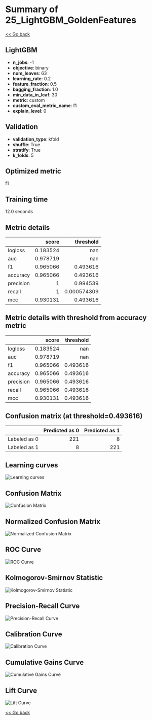 # Summary of 25_LightGBM_GoldenFeatures

[<< Go back](../README.md)


## LightGBM
- **n_jobs**: -1
- **objective**: binary
- **num_leaves**: 63
- **learning_rate**: 0.2
- **feature_fraction**: 0.5
- **bagging_fraction**: 1.0
- **min_data_in_leaf**: 30
- **metric**: custom
- **custom_eval_metric_name**: f1
- **explain_level**: 0

## Validation
 - **validation_type**: kfold
 - **shuffle**: True
 - **stratify**: True
 - **k_folds**: 5

## Optimized metric
f1

## Training time

12.0 seconds

## Metric details
|           |    score |     threshold |
|:----------|---------:|--------------:|
| logloss   | 0.183524 | nan           |
| auc       | 0.978719 | nan           |
| f1        | 0.965066 |   0.493616    |
| accuracy  | 0.965066 |   0.493616    |
| precision | 1        |   0.994539    |
| recall    | 1        |   0.000574309 |
| mcc       | 0.930131 |   0.493616    |


## Metric details with threshold from accuracy metric
|           |    score |   threshold |
|:----------|---------:|------------:|
| logloss   | 0.183524 |  nan        |
| auc       | 0.978719 |  nan        |
| f1        | 0.965066 |    0.493616 |
| accuracy  | 0.965066 |    0.493616 |
| precision | 0.965066 |    0.493616 |
| recall    | 0.965066 |    0.493616 |
| mcc       | 0.930131 |    0.493616 |


## Confusion matrix (at threshold=0.493616)
|              |   Predicted as 0 |   Predicted as 1 |
|:-------------|-----------------:|-----------------:|
| Labeled as 0 |              221 |                8 |
| Labeled as 1 |                8 |              221 |

## Learning curves
![Learning curves](learning_curves.png)
## Confusion Matrix

![Confusion Matrix](confusion_matrix.png)


## Normalized Confusion Matrix

![Normalized Confusion Matrix](confusion_matrix_normalized.png)


## ROC Curve

![ROC Curve](roc_curve.png)


## Kolmogorov-Smirnov Statistic

![Kolmogorov-Smirnov Statistic](ks_statistic.png)


## Precision-Recall Curve

![Precision-Recall Curve](precision_recall_curve.png)


## Calibration Curve

![Calibration Curve](calibration_curve_curve.png)


## Cumulative Gains Curve

![Cumulative Gains Curve](cumulative_gains_curve.png)


## Lift Curve

![Lift Curve](lift_curve.png)



[<< Go back](../README.md)
